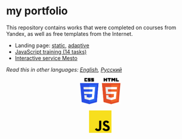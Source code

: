 # my portfolio
This repository contains works that were completed on courses from Yandex, as well as free templates from the Internet.

* Landing page: [static](../../tree/master/static-landing), [adaptive](../../tree/master/adaptive-landing)
* [JavaScript training (14 tasks)](../../tree/master/sprint-5)
* [Interactive service Mesto](../../tree/master/mesto-service)

*Read this in other languages: [English](README.md), [Русский](README.ru.md)*

<p align="center">
  <a href="https://github.com/quis0/my-portfolio/tree/master/adaptive-landing">
    <img src="https://github.com/quis0/my-portfolio/blob/master/images/CSS3HTML5-logo.svg" alt="" height="70px">
  </a>
</p>
<p align="center">
  <a href="https://github.com/quis0/my-portfolio/tree/master/mesto-service">
    <img src="https://github.com/quis0/my-portfolio/blob/master/images/JS-logo.svg" alt="" width="60px" height="60px">
  </a>
</p>
